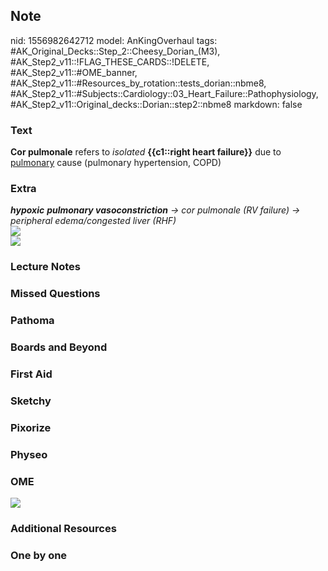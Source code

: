 ## Note
nid: 1556982642712
model: AnKingOverhaul
tags: #AK_Original_Decks::Step_2::Cheesy_Dorian_(M3), #AK_Step2_v11::!FLAG_THESE_CARDS::!DELETE, #AK_Step2_v11::#OME_banner, #AK_Step2_v11::#Resources_by_rotation::tests_dorian::nbme8, #AK_Step2_v11::#Subjects::Cardiology::03_Heart_Failure::Pathophysiology, #AK_Step2_v11::Original_decks::Dorian::step2::nbme8
markdown: false

### Text
<b>Cor pulmonale</b> refers to <i>isolated</i> <b>{{c1::right heart
failure}}</b> due to <u>pulmonary</u> cause (pulmonary
hypertension, COPD)

### Extra
<div>
  <div>
    <i><b>hypoxic</b> <b>pulmonary vasoconstriction</b> → cor
    pulmonale (RV failure) → peripheral edema/congested liver
    (RHF)</i>
  </div>
  <div>
    <i><img src="wow.png"></i>
  </div>
</div>
<div>
  <i><img src="paste-232666968358913_1505754167063.jpg"></i>
</div>

### Lecture Notes


### Missed Questions


### Pathoma


### Boards and Beyond


### First Aid


### Sketchy


### Pixorize


### Physeo


### OME
<div class="ome-widget">
  <a href="https://onlinemeded.org?ref=anki"><img src=
  "_OME_AnkiFlashcards_General_3.png"></a>
</div>

### Additional Resources


### One by one

